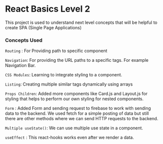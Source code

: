 # React Basics Level 2

This project is used to understand next level concepts  that will be helpful to create SPA (Single Page Applications)

### Concepts Used

`Routing` : For Providing path to specific component

`Navigation`: For providing the URL paths to a specific tags. For example Navigation Bar.

`CSS Modules`: Learning to integrate styling to a component.

`Listing`: Creating multiple similar tags dynamically using arrays

`Props Children`: Added more components like Card.js and Layout.js for styling that helps to perform our own styling for nested components.

`Form` : Added Form and sending request to firebase to work with sending data to the backend. We used fetch for a simple posting of data but still there are other methods where we can send HTTP requests to the backend.

`Multiple useState()`: We can use multiple use state in a component.

`useEffect` : This react-hooks works even after we render a data.